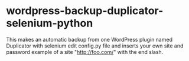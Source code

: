# wordpress-backup-duplicator-selenium-python

This makes an automatic backup from one WordPress plugin named Duplicator with selenium edit config.py file and inserts your own site and password example of a site "http://foo.com/" with the end slash. 
